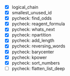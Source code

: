 - [X] logical_chain
- [X] smallest_unused_id
- [X] pycheck: find_odds
- [X] pycheck: reagent_formula
- [X] pycheck: whats_next
- [X] pycheck: npartition
- [X] pycheck: add_length
- [X] pycheck: reversing_words
- [X] pycheck: barycenter
- [X] pycheck: kpower
- [X] pycheck: sort_numbers
- [ ] pycheck: flatten_list_deep

